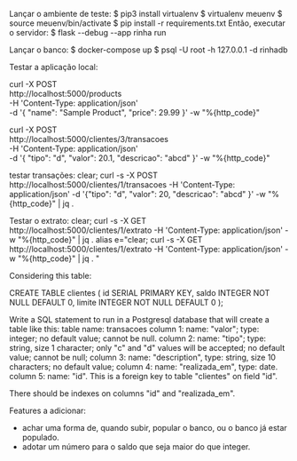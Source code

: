 Lançar o ambiente de teste:
    $ pip3 install virtualenv
    $ virtualenv meuenv
    $ source meuenv/bin/activate
    $ pip install -r requirements.txt
    Então, executar o servidor:
    $ flask --debug --app rinha run

Lançar o banco: 
    $ docker-compose up
    $ psql -U root -h 127.0.0.1 -d rinhadb

Testar a aplicação local: 

curl -X POST \
  http://localhost:5000/products \
  -H 'Content-Type: application/json' \
  -d '{
    "name": "Sample Product",
    "price": 29.99
  }' -w "%{http_code}"

curl -X POST \
  http://localhost:5000/clientes/3/transacoes \
  -H 'Content-Type: application/json' \
  -d '{
    "tipo": "d",
    "valor": 20.1,
    "descricao": "abcd"
  }' -w "%{http_code}"

testar transações:
    clear; curl -s -X POST http://localhost:5000/clientes/1/transacoes -H 'Content-Type: application/json' -d '{"tipo": "d", "valor": 20, "descricao": "abcd" }' -w "%{http_code}" | jq . 

Testar o extrato: 
    clear; curl -s -X GET http://localhost:5000/clientes/1/extrato -H 'Content-Type: application/json' -w "%{http_code}" | jq . 
    alias e="clear; curl -s -X GET http://localhost:5000/clientes/1/extrato -H 'Content-Type: application/json' -w \"%{http_code}\" | jq . "



Considering this table:

CREATE TABLE clientes (
    id SERIAL PRIMARY KEY,
    saldo INTEGER NOT NULL DEFAULT 0,
    limite INTEGER NOT NULL DEFAULT 0
);

Write a SQL statement to run in a Postgresql database that will create a table like this:
table name: transacoes
column 1: name: "valor"; type: integer; no default value; cannot be null.
column 2: name: "tipo"; type: string, size 1 character; only "c" and "d" values will be accepted; no default value; cannot be null;
column 3: name: "description", type: string, size 10 characters; no default value;
column 4: name: "realizada_em", type: date. 
column 5: name: "id". This is a foreign key to table "clientes" on field "id". 

There should be indexes on columns "id" and "realizada_em". 

Features a adicionar:
  - achar uma forma de, quando subir, popular o banco, ou o banco já estar populado.
  - adotar um número para o saldo que seja maior do que integer.